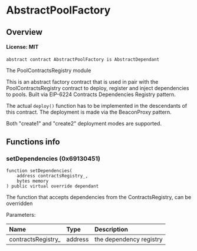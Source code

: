 # AbstractPoolFactory

## Overview

#### License: MIT

```solidity
abstract contract AbstractPoolFactory is AbstractDependant
```

The PoolContractsRegistry module

This is an abstract factory contract that is used in pair with the PoolContractsRegistry contract to
deploy, register and inject dependencies to pools. Built via EIP-6224 Contracts Dependencies Registry pattern.

The actual `deploy()` function has to be implemented in the descendants of this contract. The deployment
is made via the BeaconProxy pattern.

Both "create1" and "create2" deployment modes are supported.
## Functions info

### setDependencies (0x69130451)

```solidity
function setDependencies(
    address contractsRegistry_,
    bytes memory
) public virtual override dependant
```

The function that accepts dependencies from the ContractsRegistry, can be overridden


Parameters:

| Name               | Type    | Description             |
| :----------------- | :------ | :---------------------- |
| contractsRegistry_ | address | the dependency registry |
